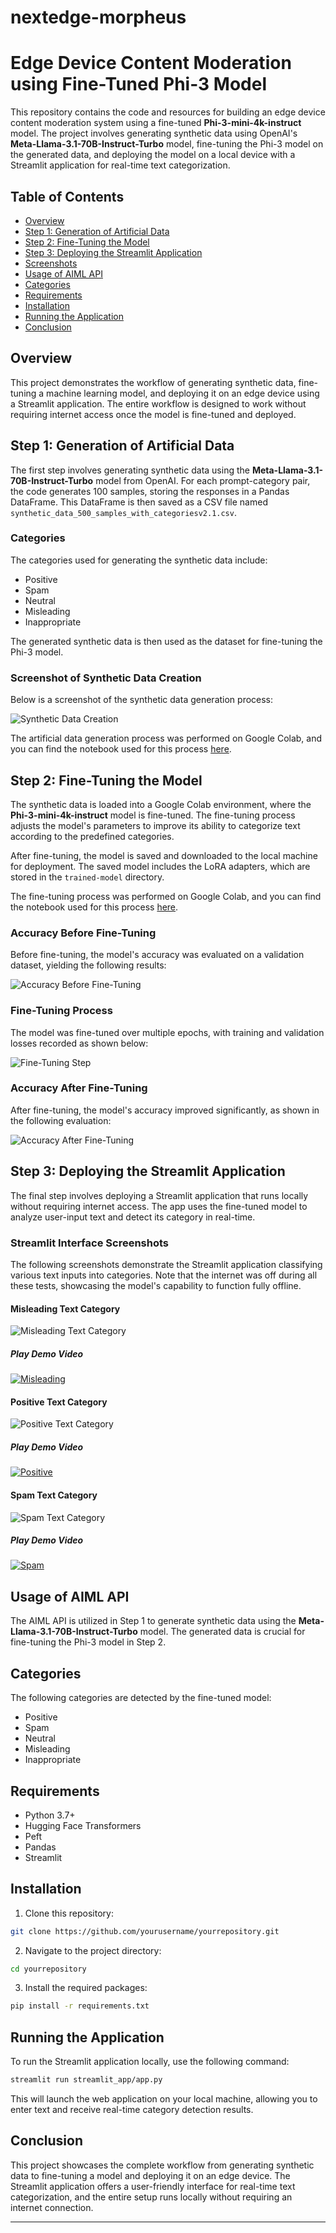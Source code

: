 # nextedge-morpheus


# Edge Device Content Moderation using Fine-Tuned Phi-3 Model

This repository contains the code and resources for building an edge device content moderation system using a fine-tuned **Phi-3-mini-4k-instruct** model. The project involves generating synthetic data using OpenAI's **Meta-Llama-3.1-70B-Instruct-Turbo** model, fine-tuning the Phi-3 model on the generated data, and deploying the model on a local device with a Streamlit application for real-time text categorization.

## Table of Contents

- [Overview](#overview)
- [Step 1: Generation of Artificial Data](#step-1-generation-of-artificial-data)
- [Step 2: Fine-Tuning the Model](#step-2-fine-tuning-the-model)
- [Step 3: Deploying the Streamlit Application](#step-3-deploying-the-streamlit-application)
- [Screenshots](#screenshots)
- [Usage of AIML API](#usage-of-aiml-api)
- [Categories](#categories)
- [Requirements](#requirements)
- [Installation](#installation)
- [Running the Application](#running-the-application)
- [Conclusion](#conclusion)

## Overview

This project demonstrates the workflow of generating synthetic data, fine-tuning a machine learning model, and deploying it on an edge device using a Streamlit application. The entire workflow is designed to work without requiring internet access once the model is fine-tuned and deployed.

## Step 1: Generation of Artificial Data

The first step involves generating synthetic data using the **Meta-Llama-3.1-70B-Instruct-Turbo** model from OpenAI. For each prompt-category pair, the code generates 100 samples, storing the responses in a Pandas DataFrame. This DataFrame is then saved as a CSV file named `synthetic_data_500_samples_with_categoriesv2.1.csv`.

### Categories

The categories used for generating the synthetic data include:
- Positive
- Spam
- Neutral
- Misleading
- Inappropriate

The generated synthetic data is then used as the dataset for fine-tuning the Phi-3 model.

### Screenshot of Synthetic Data Creation

Below is a screenshot of the synthetic data generation process:

![Synthetic Data Creation](https://raw.githubusercontent.com/vikashkodati/nextedge-morpheus/main/media/aiml_api_synthetic.png)

The artificial data generation process was performed on Google Colab, and you can find the notebook used for this process [here](https://drive.google.com/file/d/1f3bASiMkHUyw64AResO7TW3ixaZYbV5Q/view?usp=sharing).

## Step 2: Fine-Tuning the Model

The synthetic data is loaded into a Google Colab environment, where the **Phi-3-mini-4k-instruct** model is fine-tuned. The fine-tuning process adjusts the model's parameters to improve its ability to categorize text according to the predefined categories.

After fine-tuning, the model is saved and downloaded to the local machine for deployment. The saved model includes the LoRA adapters, which are stored in the `trained-model` directory.

The fine-tuning process was performed on Google Colab, and you can find the notebook used for this process [here](https://drive.google.com/file/d/1RZIiol4OEjBxVbfVCDTzDF7YkWuL0zuh/view?usp=sharing).

### Accuracy Before Fine-Tuning

Before fine-tuning, the model's accuracy was evaluated on a validation dataset, yielding the following results:

![Accuracy Before Fine-Tuning](https://raw.githubusercontent.com/vikashkodati/nextedge-morpheus/main/media/acc_before_fine_tune.png)

### Fine-Tuning Process

The model was fine-tuned over multiple epochs, with training and validation losses recorded as shown below:

![Fine-Tuning Step](https://raw.githubusercontent.com/vikashkodati/nextedge-morpheus/main/media/fine_tuning_step.png)

### Accuracy After Fine-Tuning

After fine-tuning, the model's accuracy improved significantly, as shown in the following evaluation:

![Accuracy After Fine-Tuning](https://raw.githubusercontent.com/vikashkodati/nextedge-morpheus/main/media/acc_after_fine_tune.png)

## Step 3: Deploying the Streamlit Application

The final step involves deploying a Streamlit application that runs locally without requiring internet access. The app uses the fine-tuned model to analyze user-input text and detect its category in real-time.

### Streamlit Interface Screenshots

The following screenshots demonstrate the Streamlit application classifying various text inputs into categories. Note that the internet was off during all these tests, showcasing the model's capability to function fully offline.

#### Misleading Text Category

![Misleading Text Category](https://raw.githubusercontent.com/vikashkodati/nextedge-morpheus/main/media/Misleading.png)

##### Play Demo Video
[![Misleading](https://drive.google.com/thumbnail?authuser=0&sz=w1280&id=1-DhjDn3mMvp21-N3YjPdr9dNFhFOKnCz)](https://drive.google.com/file/d/1-DhjDn3mMvp21-N3YjPdr9dNFhFOKnCz/view?usp=sharing "Misleading")

#### Positive Text Category

![Positive Text Category](https://raw.githubusercontent.com/vikashkodati/nextedge-morpheus/main/media/Positive.png)

##### Play Demo Video
[![Positive](https://drive.google.com/thumbnail?authuser=0&sz=w1280&id=1-FT3H39Pbv_Oz8J0KdsQAm33BAId5dqU)](https://drive.google.com/file/d/1-FT3H39Pbv_Oz8J0KdsQAm33BAId5dqU/view?usp=sharing "Positive")

#### Spam Text Category

![Spam Text Category](https://raw.githubusercontent.com/vikashkodati/nextedge-morpheus/main/media/Spam.png)

##### Play Demo Video
[![Spam](https://drive.google.com/thumbnail?authuser=0&sz=w1280&id=1s9oH-VKM5nSNoFtVqeKc6amssggTjn6C)](https://drive.google.com/file/d/1s9oH-VKM5nSNoFtVqeKc6amssggTjn6C/view?usp=sharing "Spam")

## Usage of AIML API

The AIML API is utilized in Step 1 to generate synthetic data using the **Meta-Llama-3.1-70B-Instruct-Turbo** model. The generated data is crucial for fine-tuning the Phi-3 model in Step 2.

## Categories

The following categories are detected by the fine-tuned model:
- Positive
- Spam
- Neutral
- Misleading
- Inappropriate

## Requirements

- Python 3.7+
- Hugging Face Transformers
- Peft
- Pandas
- Streamlit

## Installation

1. Clone this repository:

```bash
git clone https://github.com/yourusername/yourrepository.git
```

2. Navigate to the project directory:

```bash
cd yourrepository
```

3. Install the required packages:

```bash
pip install -r requirements.txt
```

## Running the Application

To run the Streamlit application locally, use the following command:

```bash
streamlit run streamlit_app/app.py
```

This will launch the web application on your local machine, allowing you to enter text and receive real-time category detection results.

## Conclusion

This project showcases the complete workflow from generating synthetic data to fine-tuning a model and deploying it on an edge device. The Streamlit application offers a user-friendly interface for real-time text categorization, and the entire setup runs locally without requiring an internet connection.


---

<!-- ## Old readme

Synthetic Data Generation Module:

This notebook automates the generation of synthetic data for various categories of social media posts, which could be useful for training or testing machine learning models.

Initialization:

The OpenAI client is initialized using an API key and a base URL (api.aimlapi.com).

Prompts and Categories:

A list of prompts with corresponding categories is defined, such as generating a positive social media post, a spammy comment, a neutral statement, and a misleading news headline.

Synthetic Data Generation:

For each prompt-category pair, the code generates 100 samples using the meta-llama/Meta-Llama-3.1-70B-Instruct-Turbo model from OpenAI.
The responses generated by the model are stored as text along with their associated category.

Data Storage:

The generated synthetic data is stored in a Pandas DataFrame, which is then saved to a CSV file named synthetic_data_500_samples_with_categoriesv2.1.csv.

Output:

The script prints progress messages to indicate the generation of each sample and confirms when the data is saved to the CSV file.
 -->